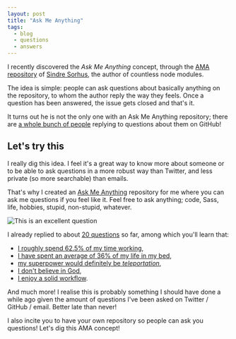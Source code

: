 ```yaml
---
layout: post
title: "Ask Me Anything"
tags: 
  - blog
  - questions
  - answers
---
```


I recently discovered the *Ask Me Anything* concept, through the [AMA repository](https://github.com/sindresorhus/ama) of [Sindre Sorhus](https://twitter.com/sindresorhus), the author of countless node modules. 

The idea is simple: people can ask questions about basically anything on the repository, to whom the author reply the way they feels. Once a question has been answered, the issue gets closed and that's it. 

It turns out he is not the only one with an Ask Me Anything repository; there are [a whole bunch of people](https://github.com/sindresorhus/amas) replying to questions about them on GitHub!

## Let's try this

I really dig this idea. I feel it's a great way to know more about someone or to be able to ask questions in a more robust way than Twitter, and less private (so more searchable) than emails.

That's why I created an [Ask Me Anything](https://github.com/HugoGiraudel/ama) repository for me where you can ask me questions if you feel like it. Feel free to ask anything; code, Sass, life, hobbies, stupid, non-stupid, whatever.

![This is an excellent question](http://media.giphy.com/media/dXICCcws9oxxK/giphy.gif)

I already replied to about [20 questions](https://github.com/HugoGiraudel/ama/issues?q=is%3Aissue+is%3Aclosed) so far, among which you'll learn that:

* [I roughly spend 62.5% of my time working](https://github.com/HugoGiraudel/ama/issues/15),
* [I have spent an average of 36% of my life in my bed](https://github.com/HugoGiraudel/ama/issues/12),
* [my superpower would definitely be *teleportation*](https://github.com/HugoGiraudel/ama/issues/4),
* [I don't believe in God](https://github.com/HugoGiraudel/ama/issues/14),
* [I enjoy a solid workflow](https://github.com/HugoGiraudel/ama/issues/17).

And much more! I realise this is probably something I should have done a while ago given the amount of questions I've been asked on Twitter / GitHub / email. Better late than never!

I also incite you to have your own repository so people can ask you questions! Let's dig this AMA concept!
